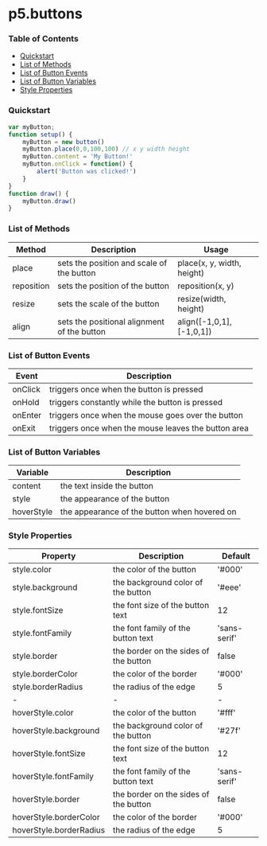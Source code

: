 # p5.buttons
### Table of Contents
* [Quickstart](#Quickstart)
* [List of Methods](#List-of-Methods)
* [List of Button Events](#List-of-Button-Events)
* [List of Button Variables](#List-of-Button-Variables)
* [Style Properties](#Style-Properties)
### Quickstart
```javascript
var myButton;
function setup() {
    myButton = new button()
    myButton.place(0,0,100,100) // x y width height
    myButton.content = 'My Button!'
    myButton.onClick = function() {
        alert('Button was clicked!')
    }
}
function draw() {
    myButton.draw()
}
```
### List of Methods
| Method | Description | Usage |
| - | - | - |
| place | sets the position and scale of the button | place(x, y, width, height) |
| reposition | sets the position of the button | reposition(x, y) |
| resize | sets the scale of the button | resize(width, height) |
| align | sets the positional alignment of the button | align([-1,0,1], [-1,0,1]) |

### List of Button Events
| Event | Description |
| - | - |
| onClick | triggers once when the button is pressed |
| onHold | triggers constantly while the button is pressed |
| onEnter | triggers once when the mouse goes over the button |
| onExit | triggers once when the mouse leaves the button area |

### List of Button Variables
| Variable | Description |
| - | - |
| content | the text inside the button |
| style | the appearance of the button |
| hoverStyle | the appearance of the button when hovered on |

### Style Properties
| Property | Description | Default |
| - | - | - |
| style.color | the color of the button | '#000' |
| style.background | the background color of the button | '#eee' |
| style.fontSize | the font size of the button text | 12 |
| style.fontFamily | the font family of the button text | 'sans-serif' |
| style.border | the border on the sides of the button | false |
| style.borderColor | the color of the border  | '#000' |
| style.borderRadius | the radius of the edge  | 5 |
| - | - | - |
| hoverStyle.color | the color of the button | '#fff' |
| hoverStyle.background | the background color of the button | '#27f' |
| hoverStyle.fontSize | the font size of the button text | 12 |
| hoverStyle.fontFamily | the font family of the button text | 'sans-serif' |
| hoverStyle.border | the border on the sides of the button | false |
| hoverStyle.borderColor | the color of the border  | '#000' |
| hoverStyle.borderRadius | the radius of the edge  | 5 |
